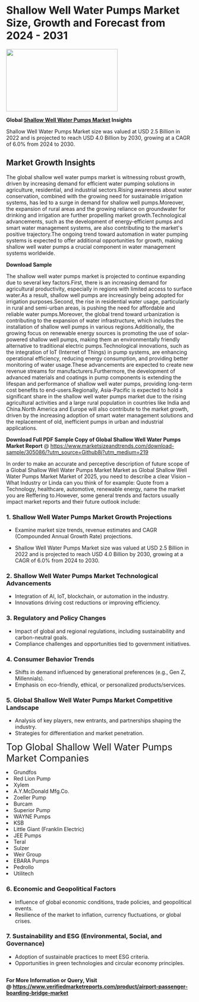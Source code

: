 <H1>Shallow Well Water Pumps Market Size, Growth and Forecast from 2024 - 2031</H1><img class="aligncenter size-medium wp-image-584254" src="https://thirdeyenews.in/wp-content/uploads/2024/09/Global-Market-Research-300x168.jpeg" alt="" width="300" height="168" /><p><strong>Global&nbsp;<a href="https://www.marketsizeandtrends.com/download-sample/305086/?utm_source=Github8j?utm_medium=219">Shallow Well Water Pumps Market</a> Insights</strong></p><p>Shallow Well Water Pumps Market size was valued at USD 2.5 Billion in 2022 and is projected to reach USD 4.0 Billion by 2030, growing at a CAGR of 6.0% from 2024 to 2030.</p><p><h2>Market Growth Insights</h2> <p>The global shallow well water pumps market is witnessing robust growth, driven by increasing demand for efficient water pumping solutions in agriculture, residential, and industrial sectors.Rising awareness about water conservation, combined with the growing need for sustainable irrigation systems, has led to a surge in demand for shallow well pumps.Moreover, the expansion of rural areas and the growing reliance on groundwater for drinking and irrigation are further propelling market growth.Technological advancements, such as the development of energy-efficient pumps and smart water management systems, are also contributing to the market's positive trajectory.The ongoing trend toward automation in water pumping systems is expected to offer additional opportunities for growth, making shallow well water pumps a crucial component in water management systems worldwide.</p> <p><strong>Download Sample</strong></p> <p>The shallow well water pumps market is projected to continue expanding due to several key factors.First, there is an increasing demand for agricultural productivity, especially in regions with limited access to surface water.As a result, shallow well pumps are increasingly being adopted for irrigation purposes.Second, the rise in residential water usage, particularly in rural and semi-urban areas, is pushing the need for affordable and reliable water pumps.Moreover, the global trend toward urbanization is contributing to the expansion of water infrastructure, which includes the installation of shallow well pumps in various regions.Additionally, the growing focus on renewable energy sources is promoting the use of solar-powered shallow well pumps, making them an environmentally friendly alternative to traditional electric pumps.Technological innovations, such as the integration of IoT (Internet of Things) in pump systems, are enhancing operational efficiency, reducing energy consumption, and providing better monitoring of water usage.These advancements are expected to create new revenue streams for manufacturers.Furthermore, the development of advanced materials and coatings in pump components is extending the lifespan and performance of shallow well water pumps, providing long-term cost benefits to end-users.Regionally, Asia-Pacific is expected to hold a significant share in the shallow well water pumps market due to the rising agricultural activities and a large rural population in countries like India and China.North America and Europe will also contribute to the market growth, driven by the increasing adoption of smart water management solutions and the replacement of old, inefficient pumps in urban and industrial applications.<p><span class=""><strong>Download Full PDF Sample Copy of Global Shallow Well Water Pumps Market Report</strong> @ <a href="https://www.marketsizeandtrends.com/download-sample/305086/?utm_source=Github8j?utm_medium=219" target="_blank">https://www.marketsizeandtrends.com/download-sample/305086/?utm_source=Github8j?utm_medium=219</a></span></p><p>In order to make an accurate and perceptive description of future scope of a Global&nbsp;Shallow Well Water Pumps Market Market as Global&nbsp;Shallow Well Water Pumps Market Market of 2025, you need to describe a clear Vision &ndash; What Industry or Linda can you think of for example: Quote from a Technology, healthcare, automotive, renewable energy, name the market you are Reffering to.However, some general trends and factors usually impact market reports and their future outlook include:</p><h3>1.&nbsp;<strong>Shallow Well Water Pumps Market Growth Projections</strong></h3><ul><li>Examine market size trends, revenue estimates and CAGR (Compounded Annual Growth Rate) projections.</li><li><p>Shallow Well Water Pumps Market size was valued at USD 2.5 Billion in 2022 and is projected to reach USD 4.0 Billion by 2030, growing at a CAGR of 6.0% from 2024 to 2030.</p></li></ul><h3>2.&nbsp;<strong>Shallow Well Water Pumps Market Technological Advancements</strong></h3><ul><li>Integration of AI, IoT, blockchain, or automation in the industry.</li><li>Innovations driving cost reductions or improving efficiency.</li></ul><h3>3.&nbsp;<strong>Regulatory and Policy Changes</strong></h3><ul><li>Impact of global and regional regulations, including sustainability and carbon-neutral goals.</li><li>Compliance challenges and opportunities tied to government initiatives.</li></ul><h3>4.&nbsp;<strong>Consumer Behavior Trends</strong></h3><ul><li>Shifts in demand influenced by generational preferences (e.g., Gen Z, Millennials).</li><li>Emphasis on eco-friendly, ethical, or personalized products/services.</li></ul><h3>5.&nbsp;<strong>Global Shallow Well Water Pumps Market Competitive Landscape</strong></h3><ul><li>Analysis of key players, new entrants, and partnerships shaping the industry.</li><li>Strategies for differentiation and market penetration.</li></ul><p data-pm-slice="1 1 []"><span style="color: inherit; font-family: inherit; font-size: 25px;">Top Global Shallow Well Water Pumps Market Companies</span></p><div class="" data-test-id=""><p><li>Grundfos</li><li> Red Lion Pump</li><li> Xylem</li><li> A.Y.McDonald Mfg.Co.</li><li> Zoeller Pump</li><li> Burcam</li><li> Superior Pump</li><li> WAYNE Pumps</li><li> KSB</li><li> Little Giant (Franklin Electric)</li><li> JEE Pumps</li><li> Teral</li><li> Sulzer</li><li> Weir Group</li><li> EBARA Pumps</li><li> Pedrollo</li><li> Utilitech</li></p></div><h3>6.&nbsp;<strong>Economic and Geopolitical Factors</strong></h3><ul><li>Influence of global economic conditions, trade policies, and geopolitical events.</li><li>Resilience of the market to inflation, currency fluctuations, or global crises.</li></ul><h3>7.&nbsp;<strong>Sustainability and ESG (Environmental, Social, and Governance)</strong></h3><ul><li>Adoption of sustainable practices to meet ESG criteria.</li><li>Opportunities in green technologies and circular economy principles.</li></ul><h2><strong style="font-size: 14px;">For More Information or Query, Visit @&nbsp;</strong><a style="background-color: #ffffff; font-size: 14px;" href="https://www.marketsizeandtrends.com/report/shallow-well-water-pumps-market/" target="_blank">https://www.verifiedmarketreports.com/product/airport-passenger-boarding-bridge-market</a></h2>